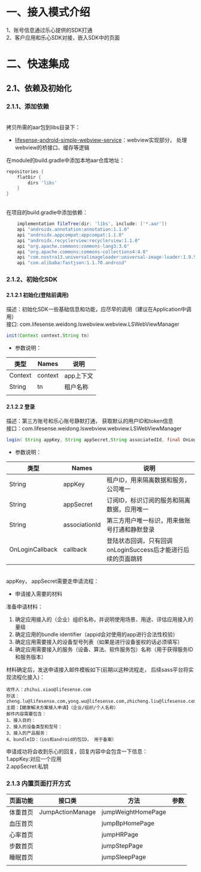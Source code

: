 <a name="7bc4c412"></a>
# 一、接入模式介绍
1、账号信息通过乐心提供的SDK打通<br />2、客户应用和乐心SDK对接，嵌入SDK中的页面
<a name="eBqBc"></a>
# 二、快速集成
<a name="2d622f6d"></a>
## 2.1、依赖及初始化
<a name="OK7td"></a>
### 2.1.1、添加依赖

<br />拷贝所需的aar包到libs目录下：

- [lifesense-android-simple-webview-service](https://github.com/leshiguang/maven-repository/packages/571063)：webview实现部分， 处理webview的桥接口、缓存等逻辑

在module的build.gradle中添加本地aar仓库地址：
```groovy
repositories {
    flatDir {
        dirs 'libs'
    }
}
```

<br />在项目的build.gradle中添加依赖：<br />

```groovy
    implementation fileTree(dir: 'libs', include: ['*.aar'])
    api "androidx.annotation:annotation:1.1.0"
    api "androidx.appcompat:appcompat:1.1.0"
    api "androidx.recyclerview:recyclerview:1.1.0"
    api "org.apache.commons:commons-lang3:3.6"
    api "org.apache.commons:commons-collections4:4.0"
    api "com.nostra13.universalimageloader:universal-image-loader:1.9.5"
    api "com.alibaba:fastjson:1.1.70.android"
```
<a name="90d8b7c9"></a>
### 2.1.2、初始化SDK
<a name="o2XHX"></a>
#### 2.1.2.1 初始化(登陆前调用)
描述：初始化SDK一些基础信息和功能，应尽早的调用（建议在Application中调用）<br />接口: com.lifesense.weidong.lswebview.webview.LSWebViewManager
```java
init(Context context,String tn)
```

- 参数说明：




| 类型 | Names | 说明 |
| --- | --- | --- |
| Context | context | app上下文 |
| String | tn | 租户名称 |
|  |  |  |

<a name="614nX"></a>
#### 2.1.2.2 登录
描述：第三方账号和乐心账号静默打通， 获取默认的用户ID和token信息<br />接口：com.lifesense.weidong.lswebview.webview.LSWebViewManager<br />

```java
login( String appKey, String appSecret,String associatedId, final OnLoginCallback callback)
```


- 参数说明：




| 类型 | Names | 说明 |
| --- | --- | --- |
| String | appKey | 租户ID，用来隔离数据和服务，公司唯一 |
| String | appSecret | 订阅ID，标识订阅的服务和隔离数据，应用唯一 |
| String | associationId | 第三方用户唯一标识，用来做账号打通和静默登录 |
| OnLoginCallback | callback | 登陆状态回调，只有回调onLoginSuccess后才能进行后续的页面跳转 |


<br />appKey， appSecret需要走申请流程：

- 申请接入需要的材料

准备申请材料：

1. 确定应用接入的（企业）组织名称，并说明使用场景、用途、评估应用接入的量级
1. 确定应用的bundle identifier（appid会对使用的app进行合法性校验）
1. 确定应用需要接入的设备型号列表（如果是进行设备鉴权的话必须填写）
1. 确定应用需要接入的服务（设备、算法、软件服务包）名称（用于获得服务ID和服务版本）

材料确定后，发送申请接入邮件模板如下(前期以这种流程走， 后续sass平台将实现流程化接入)：
```
收件人：zhihui.xiao@lifesense.com
抄送：zheng.lu@lifesense.com,yong.wu@lifesense.com,zhicheng.liu@lifesense.com,chuang.liu@lifesense.com,bangwei.mo@lifesense.com
主题：【健康解决方案接入申请】（企业/组织/个人名称）
邮件内容需要包含：
1、接入目的：
2、接入的设备类型和型号：
3、接入的产品服务：
4、bundleID：（ios和android的包ID， 用于备案）
```
申请成功将会收到乐心的回复，回复内容中会包含一下信息：<br />1.appKey:对应一个应用<br />2.appSecret:私钥
<a name="HdRE2"></a>
#### 
<a name="AYGQ5"></a>
### 2.1.3 内置页面打开方式
| 页面功能 | 接口类 | 方法 | 参数 |
| --- | --- | --- | --- |
| 体重首页 | JumpActionManage | jumpWeightHomePage |  |
| 血压首页 |  | jumpBpHomePage |  |
| 心率首页 |  | jumpHRPage |  |
| 步数首页 |  | jumpStepPage |  |
| 睡眠首页 |  | jumpSleepPage |  |
|  |  |  |  |




